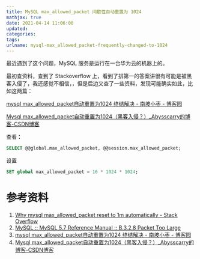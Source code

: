 ```yaml
---
title: MySQL max_allowed_packet 间歇性自动重置为 1024
mathjax: true
date: 2021-04-14 11:06:00
updated:
categories:
tags:
urlname: mysql-max_allowed_packet-frequently-changed-to-1024
---
```




<!-- more -->

最近遇到了这个问题，MySQL 服务是运行在一台华为云的机器上的。

最初查资料，查到了 Stackoverflow 上，看到了排第一的答案讲很有可能是被黑客入侵了，我还感觉不相信，，但是后边又查了一些资料，发现可能确实如此，比如这两篇：

[mysql max_allowed_packet自动重置为1024 终结解决 - 南坡小枣 - 博客园](https://www.cnblogs.com/qdpurple/p/5742059.html)

[Mysql max_allowed_packet自动重置为1024（黑客入侵？）_Abysscarry的博客-CSDN博客](https://blog.csdn.net/Abysscarry/article/details/79714114)



查看：

```sql
SELECT @@global.max_allowed_packet, @@session.max_allowed_packet;
```

设置

```sql
SET global max_allowed_packet = 16 * 1024 * 1024;
```



# 参考资料

1. [Why mysql max_allowed_packet reset to 1m automatically - Stack Overflow](https://stackoverflow.com/questions/28979660/why-mysql-max-allowed-packet-reset-to-1m-automatically)
2. [MySQL :: MySQL 5.7 Reference Manual :: B.3.2.8 Packet Too Large](https://dev.mysql.com/doc/refman/5.7/en/packet-too-large.html)
3. [mysql max_allowed_packet自动重置为1024 终结解决 - 南坡小枣 - 博客园](https://www.cnblogs.com/qdpurple/p/5742059.html)
4. [Mysql max_allowed_packet自动重置为1024（黑客入侵？）_Abysscarry的博客-CSDN博客](https://blog.csdn.net/Abysscarry/article/details/79714114)